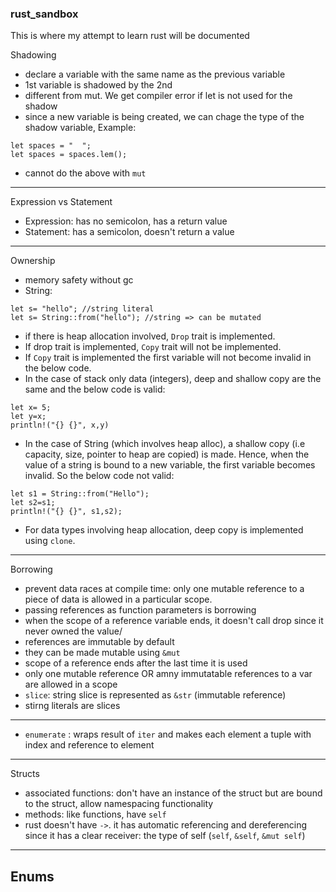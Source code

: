 ### rust_sandbox
This is where my attempt to learn rust will be documented

Shadowing
- declare a variable with the same name as the previous variable
- 1st variable is shadowed by the 2nd
- different from mut. We get compiler error if let is not used for the shadow
- since a new variable is being created, we can chage the type of the shadow variable, Example:

```
let spaces = "  ";
let spaces = spaces.lem();  
```
-  cannot do the above with `mut`
---
Expression vs Statement
- Expression: has no semicolon, has a return value
- Statement: has a semicolon, doesn't return a value
---
Ownership
- memory safety without gc
- String:

```
let s= "hello"; //string literal
let s= String::from("hello"); //string => can be mutated
```
- if there is heap allocation involved, `Drop` trait is implemented. 
- If drop trait is implemented, `Copy` trait will not be implemented.
- If `Copy` trait is implemented the first variable will not become invalid in the below code.
- In the case of stack only data (integers), deep and shallow copy are the same and the below code is valid:

```
let x= 5;
let y=x;
println!("{} {}", x,y)
```
- In the case of String (which involves heap alloc), a shallow copy (i.e capacity, size, pointer to heap are copied) is made. Hence, when the value of a string is bound to a new variable, the first variable becomes invalid. So the below code not valid:

```
let s1 = String::from("Hello");
let s2=s1;
println!("{} {}", s1,s2);
```
- For data types involving heap allocation, deep copy is implemented using `clone`.

---

Borrowing
- prevent data races at compile time: only one mutable reference to a piece of data is allowed in a particular scope.
- passing references as function parameters is borrowing
- when the scope of a reference variable ends, it doesn't call drop since it never owned the value/
- references are immutable by default
- they can be made mutable using `&mut`
- scope of a reference ends after the last time it is used
- only one mutable reference OR amny immutatable references to a var are allowed in a scope
- `slice`: string slice is represented as `&str` (immutable reference)
- stirng literals are slices 


---

- `enumerate` : wraps result of `iter` and makes each element a tuple with index and reference to element

---

Structs
- associated functions: don't have an instance of the struct but are bound to the struct, allow namespacing functionality
- methods: like functions, have `self`
- rust doesn't have `->`. it has automatic referencing and dereferencing since it has a clear receiver: the type of self (`self`, `&self`, `&mut self`)

---
Enums
- 



